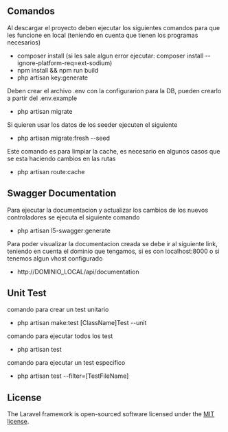 ## Comandos

Al descargar el proyecto deben ejecutar los siguientes comandos para que les funcione en local (teniendo en cuenta que tienen los programas necesarios)

- composer install (si les sale algun error ejecutar: composer install --ignore-platform-req=ext-sodium)
- npm install && npm run build
- php artisan key:generate

Deben crear el archivo .env con la configurarion para la DB, pueden crearlo a partir del .env.example

- php artisan migrate

Si quieren usar los datos de los seeder ejecuten el siguiente

- php artisan migrate:fresh --seed

Este comando es para limpiar la cache, es necesario en algunos casos que se esta haciendo cambios en las rutas

- php artisan route:cache

## Swagger Documentation

Para ejecutar la documentacion y actualizar los cambios de los nuevos controladores se ejecuta el siguiente comando

- php artisan l5-swagger:generate

Para poder visualizar la documentacion creada se debe ir al siguiente link, teniendo en cuenta el dominio que tengamos, si es con localhost:8000 o si tenemos algun vhost configurado

- http://DOMINIO_LOCAL/api/documentation

## Unit Test

comando para crear un test unitario

- php artisan make:test [ClassName]Test --unit

comando para ejecutar todos los test

- php artisan test

comando para ejecutar un test especifico

- php artisan test --filter=[TestFileName]

## License

The Laravel framework is open-sourced software licensed under the [MIT license](https://opensource.org/licenses/MIT).
